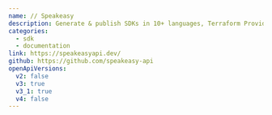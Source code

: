```yaml
---
name: // Speakeasy
description: Generate & publish SDKs in 10+ languages, Terraform Providers, and docs from your OpenAPI
categories:
  - sdk
  - documentation
link: https://speakeasyapi.dev/
github: https://github.com/speakeasy-api
openApiVersions:
  v2: false
  v3: true
  v3_1: true
  v4: false
---
```

